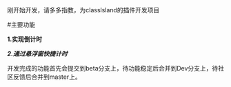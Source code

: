 刚开始开发，请多多指教，为classlsland的插件开发项目

#主要功能

**1.实现倒计时**

***2.通过悬浮窗快捷计时***

开发完成的功能首先会提交到beta分支上，待功能稳定后合并到Dev分支上，待社区反馈后合并到master上。
